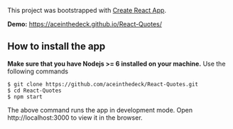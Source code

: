 This project was bootstrapped with [Create React App](https://github.com/facebookincubator/create-react-app).

**Demo:** https://aceinthedeck.github.io/React-Quotes/

## How to install the app


**Make sure that you have Nodejs >= 6 installed on your machine.** Use the following commands

```
$ git clone https://github.com/aceinthedeck/React-Quotes.git
$ cd React-Quotes
$ npm start
 ```
The above command runs the app in development mode.
Open http://localhost:3000 to view it in the browser.
